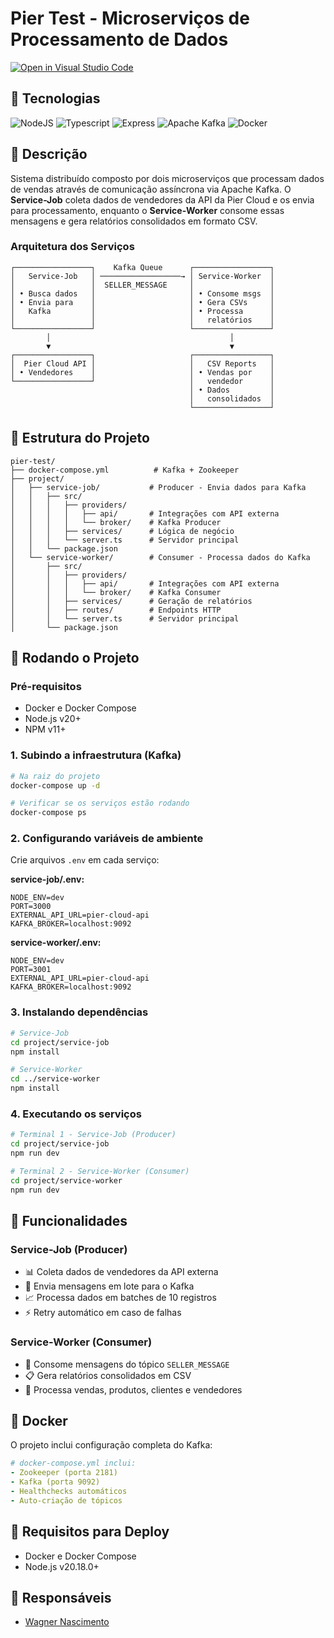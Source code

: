 # Pier Test - Microserviços de Processamento de Dados

[![Open in Visual Studio Code](https://img.shields.io/static/v1?logo=visualstudiocode&label=&message=Open%20in%20Visual%20Studio%20Code&labelColor=2c2c32&color=007acc&logoColor=007acc)](https://github.com/wagnernasc/pier-cloud/pier-test)

## 🚩 Tecnologias

![NodeJS](https://img.shields.io/badge/node.js-6DA55F?style=for-the-badge&logo=node.js&logoColor=white)
![Typescript](https://img.shields.io/badge/typescript-2f74c0?style=for-the-badge&logo=typescript&logoColor=white)
![Express](https://img.shields.io/badge/express.js-%23404d59.svg?style=for-the-badge&logo=express&logoColor=%2361DAFB)
![Apache Kafka](https://img.shields.io/badge/Apache%20Kafka-000?style=for-the-badge&logo=apachekafka)
![Docker](https://img.shields.io/badge/docker-%230db7ed.svg?style=for-the-badge&logo=docker&logoColor=white)

## 🔗 Descrição

Sistema distribuído composto por dois microserviços que processam dados de vendas através de comunicação assíncrona via Apache Kafka. O **Service-Job** coleta dados de vendedores da API da Pier Cloud e os envia para processamento, enquanto o **Service-Worker** consome essas mensagens e gera relatórios consolidados em formato CSV.

### Arquitetura dos Serviços

```
┌─────────────────┐    Kafka Queue      ┌─────────────────┐
│   Service-Job   │ ──────────────────→ │ Service-Worker  │
│                 │  SELLER_MESSAGE     │                 │
│ • Busca dados   │                     │ • Consome msgs  │
│ • Envia para    │                     │ • Gera CSVs     │
│   Kafka         │                     │ • Processa      │
│                 │                     │   relatórios    │
└─────────────────┘                     └─────────────────┘
        │                                        │
        ▼                                        ▼
┌─────────────────┐                     ┌─────────────────┐
│  Pier Cloud API │                     │   CSV Reports   │
│ • Vendedores    │                     │ • Vendas por    │
└─────────────────┘                     │   vendedor      │
                                        │ • Dados         │
                                        │   consolidados  │
                                        └─────────────────┘
```

## 📁 Estrutura do Projeto

```
pier-test/
├── docker-compose.yml          # Kafka + Zookeeper
├── project/
│   ├── service-job/           # Producer - Envia dados para Kafka
│   │   ├── src/
│   │   │   ├── providers/
│   │   │   │   ├── api/       # Integrações com API externa
│   │   │   │   └── broker/    # Kafka Producer
│   │   │   ├── services/      # Lógica de negócio
│   │   │   └── server.ts      # Servidor principal
│   │   └── package.json
│   └── service-worker/        # Consumer - Processa dados do Kafka
│       ├── src/
│       │   ├── providers/
│       │   │   ├── api/       # Integrações com API externa
│       │   │   └── broker/    # Kafka Consumer
│       │   ├── services/      # Geração de relatórios
│       │   ├── routes/        # Endpoints HTTP
│       │   └── server.ts      # Servidor principal
│       └── package.json
```

## 🚦 Rodando o Projeto

### Pré-requisitos

- Docker e Docker Compose
- Node.js v20+
- NPM v11+

### 1. Subindo a infraestrutura (Kafka)

```bash
# Na raiz do projeto
docker-compose up -d

# Verificar se os serviços estão rodando
docker-compose ps
```

### 2. Configurando variáveis de ambiente

Crie arquivos `.env` em cada serviço:

**service-job/.env:**
```env
NODE_ENV=dev
PORT=3000
EXTERNAL_API_URL=pier-cloud-api
KAFKA_BROKER=localhost:9092
```

**service-worker/.env:**
```env
NODE_ENV=dev
PORT=3001
EXTERNAL_API_URL=pier-cloud-api
KAFKA_BROKER=localhost:9092
```

### 3. Instalando dependências

```bash
# Service-Job
cd project/service-job
npm install

# Service-Worker
cd ../service-worker
npm install
```

### 4. Executando os serviços

```bash
# Terminal 1 - Service-Job (Producer)
cd project/service-job
npm run dev

# Terminal 2 - Service-Worker (Consumer)
cd project/service-worker
npm run dev
```

## 🔧 Funcionalidades

### Service-Job (Producer)
- 📊 Coleta dados de vendedores da API externa
- 🚀 Envia mensagens em lote para o Kafka
- 📈 Processa dados em batches de 10 registros
- ⚡ Retry automático em caso de falhas

### Service-Worker (Consumer)
- 📨 Consome mensagens do tópico `SELLER_MESSAGE`
- 📋 Gera relatórios consolidados em CSV
- 🔄 Processa vendas, produtos, clientes e vendedores

## 🐳 Docker

O projeto inclui configuração completa do Kafka:

```yaml
# docker-compose.yml inclui:
- Zookeeper (porta 2181)
- Kafka (porta 9092)
- Healthchecks automáticos
- Auto-criação de tópicos
```

## 🚀 Requisitos para Deploy

- Docker e Docker Compose
- Node.js v20.18.0+

## 🧗️ Responsáveis

- [Wagner Nascimento](https://github.com/WagnerNasc)
